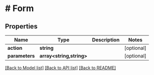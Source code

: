 # # Form

## Properties

Name | Type | Description | Notes
------------ | ------------- | ------------- | -------------
**action** | **string** |  | [optional]
**parameters** | **array<string,string>** |  | [optional]

[[Back to Model list]](../../README.md#models) [[Back to API list]](../../README.md#endpoints) [[Back to README]](../../README.md)
